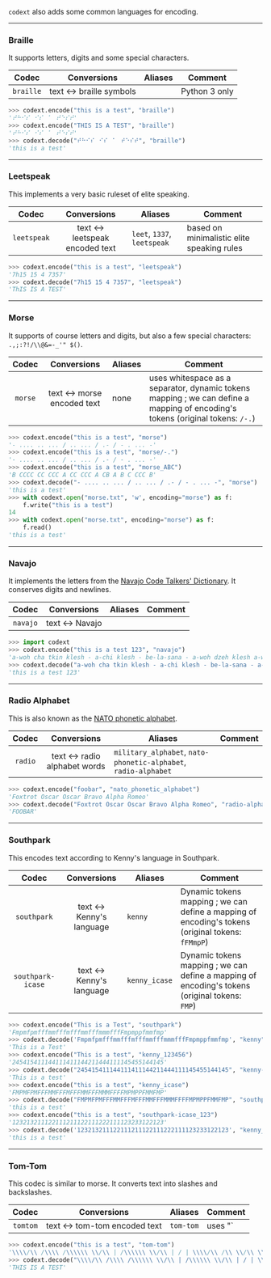 `codext` also adds some common languages for encoding.

-----

### Braille

It supports letters, digits and some special characters.

**Codec** | **Conversions** | **Aliases** | **Comment**
:---: | :---: | --- | ---
`braille` | text <-> braille symbols | | Python 3 only

```python
>>> codext.encode("this is a test", "braille")
'⠞⠓⠊⠎⠀⠊⠎⠀⠁⠀⠞⠑⠎⠞'
>>> codext.encode("THIS IS A TEST", "braille")
'⠞⠓⠊⠎⠀⠊⠎⠀⠁⠀⠞⠑⠎⠞'
>>> codext.decode("⠞⠓⠊⠎⠀⠊⠎⠀⠁⠀⠞⠑⠎⠞", "braille")
'this is a test'
```

-----

### Leetspeak

This implements a very basic ruleset of elite speaking.

**Codec** | **Conversions** | **Aliases** | **Comment**
:---: | :---: | --- | ---
`leetspeak` | text <-> leetspeak encoded text | `leet`, `1337`, `leetspeak` | based on minimalistic elite speaking rules

```python
>>> codext.encode("this is a test", "leetspeak")
'7h15 15 4 7357'
>>> codext.decode("7h15 15 4 7357", "leetspeak")
'ThIS IS A TEST'
```

-----

### Morse

It supports of course letters and digits, but also a few special characters: `.,;:?!/\\@&=-_'" $()`.

**Codec** | **Conversions** | **Aliases** | **Comment**
:---: | :---: | --- | ---
`morse` | text <-> morse encoded text | none | uses whitespace as a separator, dynamic tokens mapping ; we can define a mapping of encoding's tokens (original tokens: `/-.`)

```python
>>> codext.encode("this is a test", "morse")
'- .... .. ... / .. ... / .- / - . ... -'
>>> codext.encode("this is a test", "morse/-.")
'- .... .. ... / .. ... / .- / - . ... -'
>>> codext.encode("this is a test", "morse_ABC")
'B CCCC CC CCC A CC CCC A CB A B C CCC B'
>>> codext.decode("- .... .. ... / .. ... / .- / - . ... -", "morse")
'this is a test'
>>> with codext.open("morse.txt", 'w', encoding="morse") as f:
	f.write("this is a test")
14
>>> with codext.open("morse.txt", encoding="morse") as f:
	f.read()
'this is a test'
```

-----

### Navajo

It implements the letters from the [Navajo Code Talkers' Dictionary](https://www.history.navy.mil/research/library/online-reading-room/title-list-alphabetically/n/navajo-code-talker-dictionary.html). It conserves digits and newlines.

**Codec** | **Conversions** | **Aliases** | **Comment**
:---: | :---: | --- | ---
`navajo` | text <-> Navajo | | 

```python
>>> import codext
>>> codext.encode("this is a test 123", "navajo")
'a-woh cha tkin klesh - a-chi klesh - be-la-sana - a-woh dzeh klesh a-woh - 1 2 3'
>>> codext.decode("a-woh cha tkin klesh - a-chi klesh - be-la-sana - a-woh dzeh klesh a-woh - 1 2 3", "navajo")
'this is a test 123'
```

-----

### Radio Alphabet

This is also known as the [NATO phonetic alphabet](https://en.wikipedia.org/wiki/NATO_phonetic_alphabet).

**Codec** | **Conversions** | **Aliases** | **Comment**
:---: | :---: | --- | ---
`radio` | text <-> radio alphabet words | `military_alphabet`, `nato-phonetic-alphabet`, `radio-alphabet` | 

```python
>>> codext.encode("foobar", "nato_phonetic_alphabet")
'Foxtrot Oscar Oscar Bravo Alpha Romeo'
>>> codext.decode("Foxtrot Oscar Oscar Bravo Alpha Romeo", "radio-alphabet")
'FOOBAR'
```

-----

### Southpark

This encodes text according to Kenny's language in Southpark.

**Codec** | **Conversions** | **Aliases** | **Comment**
:---: | :---: | --- | ---
`southpark` | text <-> Kenny's language | `kenny` | Dynamic tokens mapping ; we can define a mapping of encoding's tokens (original tokens: `fFMmpP`)
`southpark-icase` | text <-> Kenny's language | `kenny_icase` | Dynamic tokens mapping ; we can define a mapping of encoding's tokens (original tokens: `FMP`)

```python
>>> codext.encode("This is a Test", "southpark")
'FmpmfpmfffmmfffmfffmmfffmmmfffFmpmppfmmfmp'
>>> codext.decode('FmpmfpmfffmmfffmfffmmfffmmmfffFmpmppfmmfmp', "kenny")
'This is a Test'
>>> codext.encode("This is a test", "kenny_123456")
'245415411144111411144211444111145455144145'
>>> codext.decode("245415411144111411144211444111145455144145", "kenny-123456")
'This is a test'
>>> codext.encode("this is a test", "kenny_icase")
'FMPMFPMFFFMMFFFMFFFMMFFFMMMFFFFMPMPPFMMFMP'
>>> codext.decode("FMPMFPMFFFMMFFFMFFFMMFFFMMMFFFFMPMPPFMMFMP", "southpark-icase")
'this is a test'
>>> codext.encode("this is a test", "southpark-icase_123")
'123213211122111211122111222111123233122123'
>>> codext.decode('123213211122111211122111222111123233122123', "kenny_icase-123")
'this is a test'
```

-----

### Tom-Tom

This codec is similar to morse. It converts text into slashes and backslashes.

**Codec** | **Conversions** | **Aliases** | **Comment**
:---: | :---: | --- | ---
`tomtom` | text <-> tom-tom encoded text | `tom-tom` | uses "`|`" as a separator

```python
>>> codext.encode("this is a test", "tom-tom")
'\\\\/\\ /\\\\ /\\\\\\ \\/\\ | /\\\\\\ \\/\\ | / | \\\\/\\ /\\ \\/\\ \\\\/\\'
>>> codext.decode("\\\\/\\ /\\\\ /\\\\\\ \\/\\ | /\\\\\\ \\/\\ | / | \\\\/\\ /\\ \\/\\ \\\\/\\", "tomtom")
'THIS IS A TEST'
```

